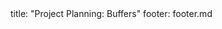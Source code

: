 <frontmatter>
title: "Project Planning: Buffers"
footer: footer.md
</frontmatter>

<include src="navbar.md" boilerplate />

<include src="unit-inPage-asFlat.md" boilerplate />
